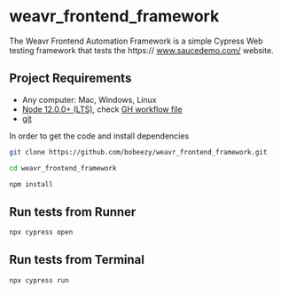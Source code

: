# weavr_frontend_framework
The Weavr Frontend Automation Framework is a simple Cypress Web testing framework that tests the https:// www.saucedemo.com/ website.

## Project Requirements

- Any computer: Mac, Windows, Linux
- [Node 12.0.0+ (LTS)](https://nodejs.org/), check [GH workflow file](.github/workflows/min-node-version.yml)
- [git](https://git-scm.com)

In order to get the code and install dependencies

```bash
git clone https://github.com/bobeezy/weavr_frontend_framework.git

cd weavr_frontend_framework

npm install
```

## Run tests from Runner

```bash
npx cypress open
```

## Run tests from Terminal

```bash
npx cypress run
```

